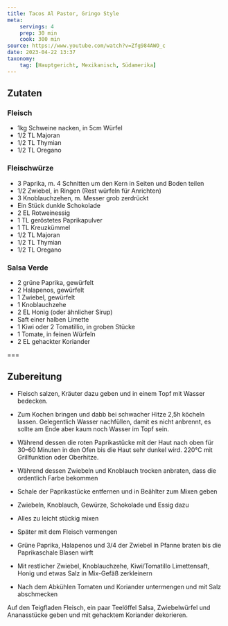 ```yaml
---
title: Tacos Al Pastor, Gringo Style
meta:
    servings: 4
    prep: 30 min
    cook: 300 min
source: https://www.youtube.com/watch?v=Zfg984AWO_c
date: 2023-04-22 13:37
taxonomy:
    tag: [Hauptgericht, Mexikanisch, Südamerika]
---
```

## Zutaten

### Fleisch

* 1kg Schweine nacken, in 5cm Würfel
* 1/2 TL Majoran
* 1/2 TL Thymian
* 1/2 TL Oregano

### Fleischwürze

* 3 Paprika, m. 4 Schnitten um den Kern in Seiten und Boden teilen
* 1/2 Zwiebel, in Ringen (Rest würfeln für Anrichten)
* 3 Knoblauchzehen, m. Messer grob zerdrückt
* Ein Stück dunkle Schokolade
* 2 EL Rotweinessig
* 1 TL geröstetes Paprikapulver
* 1 TL Kreuzkümmel
* 1/2 TL Majoran
* 1/2 TL Thymian
* 1/2 TL Oregano

### Salsa Verde

* 2 grüne Paprika, gewürfelt
* 2 Halapenos, gewürfelt
* 1 Zwiebel, gewürfelt
* 1 Knoblauchzehe
* 2 EL Honig (oder ähnlicher Sirup)
* Saft einer halben Limette
* 1 Kiwi oder 2 Tomatillio, in groben Stücke
* 1 Tomate, in feinen Würfeln
* 2 EL gehackter Koriander

===

## Zubereitung

* Fleisch salzen, Kräuter dazu geben und in einem Topf mit Wasser bedecken.
* Zum Kochen bringen und dabb bei schwacher Hitze 2,5h köcheln lassen. Gelegentlich Wasser nachfüllen, damit es nicht anbrennt, es sollte am Ende aber kaum noch Wasser im Topf sein.

* Während dessen die roten Paprikastücke mit der Haut nach oben für 30–60 Minuten in den Ofen bis die Haut sehr dunkel wird. 220°C mit Grillfunktion oder Oberhitze.
* Während dessen Zwiebeln und Knoblauch trocken anbraten, dass die ordentlich Farbe bekommen 
* Schale der Paprikastücke entfernen und in Beählter zum Mixen geben
* Zwiebeln, Knoblauch, Gewürze, Schokolade und Essig dazu
* Alles zu leicht stückig mixen
* Später mit dem Fleisch vermengen

* Grüne Paprika, Halapenos und 3/4 der Zwiebel in Pfanne braten bis die Paprikaschale Blasen wirft
* Mit restlicher Zwiebel, Knoblauchzehe, Kiwi/Tomatillo Limettensaft, Honig und etwas Salz in Mix-Gefäß zerkleinern
* Nach dem Abkühlen Tomaten und Koriander untermengen und mit Salz abschmecken

Auf den Teigfladen Fleisch, ein paar Teelöffel Salsa, Zwiebelwürfel und Ananasstücke geben und mit gehacktem Koriander dekorieren.


